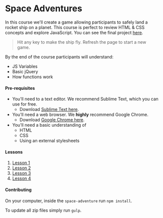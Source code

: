 # Space Adventures
In this course we'll create a game allowing participants to safely land a rocket ship on a planet. This course is perfect to review HTML & CSS concepts and explore JavaScript. You can see the final project [here](http://carlsednaoui.github.io/coderdojo-nyc-curriculum/space-adventure).
> Hit any key to make the ship fly. Refresh the page to start a new game.

By the end of the course participants will understand:
- JS Variables
- Basic jQuery
- How functions work


#### Pre-requisites
  
  - You'll need to a text editor. We recommend Sublime Text, which you can use for free.
    - Download [Sublime Text here](http://www.sublimetext.com/).
  - You'll need a web browser. We __highly__ recommend Google Chrome.
    - Download [Google Chrome here](https://www.google.com/intl/en/chrome/browser/).
  - You'll need a basic understanding of
    - HTML
    - CSS
    - Using an external stylesheets

#### Lessons

1. [Lesson 1](lesson-1/instructions.md)
1. [Lesson 2](lesson-2/instructions.md)
1. [Lesson 3](lesson-3/instructions.md)
1. [Lesson 4](lesson-4/instructions.md)

#### Contributing
On your computer, inside the `space-adventure` run `npm install`.

To update all zip files simply run `gulp`.
